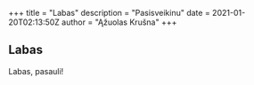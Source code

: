 +++
title = "Labas"
description = "Pasisveikinu"
date = 2021-01-20T02:13:50Z
author = "Ąžuolas Krušna"
+++

## Labas

Labas, pasauli!